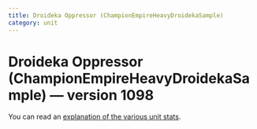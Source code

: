 ```yaml
---
title: Droideka Oppressor (ChampionEmpireHeavyDroidekaSample)
category: unit
---
```


# Droideka Oppressor (ChampionEmpireHeavyDroidekaSample) — version 1098

You can read an [explanation  of the various unit stats](unitexplained.md).

